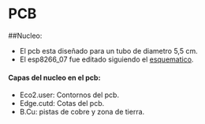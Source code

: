 # PCB
##Nucleo:
* El pcb esta diseñado para un tubo de diametro 5,5 cm. 
* El esp8266_07 fue editado siguiendo el [esquematico](https://www.euromobile.ru/wp-content/uploads/Ai-thinker-ESP-07-WIFI-Module-EN.pdf).
#### Capas del nucleo en el pcb:
* Eco2.user: Contornos del pcb.
* Edge.cutd: Cotas del pcb.
* B.Cu: pistas de cobre y zona de tierra.
